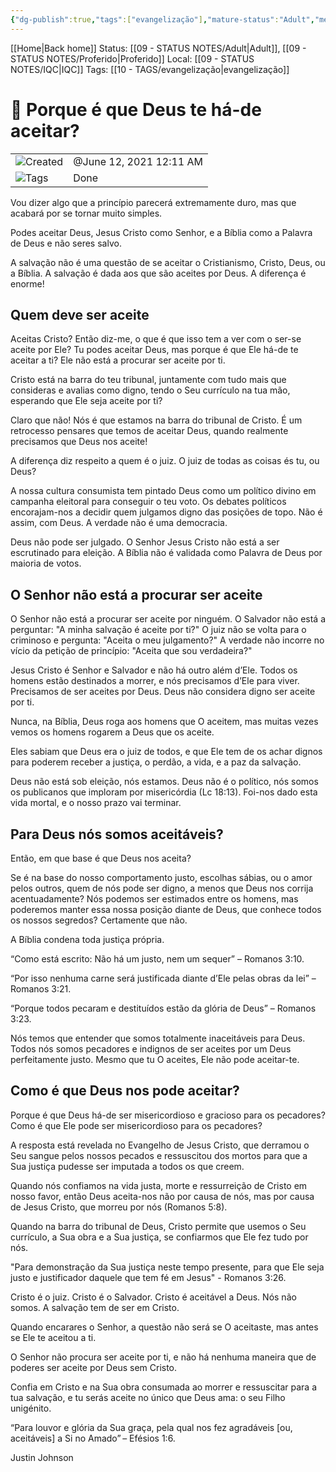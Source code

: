 ```yaml
---
{"dg-publish":true,"tags":["evangelização"],"mature-status":"Adult","message_category":"Evangelização","created":"2025-10-16T10:29:38.809+01:00","speech-status":"Proferido","local":"iqc","dg-note-icon":"adult","noteIcon":"adult","updated":"2025-10-29T15:28:55.906+00:00","title":"Porque é que Deus te há-de aceitar?","dgPassFrontmatter":true,"permalink":"/05-main-notes-permanent-zettel/porque-e-que-deus-te-ha-de-aceitar/"}
---
```


[[Home\|Back home]]
Status: [[09 - STATUS NOTES/Adult\|Adult]], [[09 - STATUS NOTES/Proferido\|Proferido]]
Local: [[09 - STATUS NOTES/IQC\|IQC]]
Tags: [[10 - TAGS/evangelização\|evangelização]]
# 📓 Porque é que Deus te há-de aceitar?

|   |   |
|---|---|
|![](Dashboard/Attachments/clock_gray%20223.svg)Created|@June 12, 2021 12:11 AM|
|![](Dashboard/Attachments/list_gray%20957.svg)Tags|Done|

Vou dizer algo que a princípio parecerá extremamente duro, mas que acabará por se tornar muito simples. 

Podes aceitar Deus, Jesus Cristo como Senhor, e a Bíblia como a Palavra de Deus e não seres salvo. 

A salvação não é uma questão de se aceitar o Cristianismo, Cristo, Deus, ou a Bíblia. A salvação é dada aos que são aceites por Deus. A diferença é enorme! 

## Quem deve ser aceite 

Aceitas Cristo? Então diz-me, o que é que isso tem a ver com o ser-se aceite por Ele? Tu podes aceitar Deus, mas porque é que Ele há-de te aceitar a ti? Ele não está a procurar ser aceite por ti. 

Cristo está na barra do teu tribunal, juntamente com tudo mais que consideras e avalias como digno, tendo o Seu currículo na tua mão, esperando que Ele seja aceite por ti? 

Claro que não! Nós é que estamos na barra do tribunal de Cristo. É um retrocesso pensares que temos de aceitar Deus, quando realmente precisamos que Deus nos aceite! 

A diferença diz respeito a quem é o juiz. O juiz de todas as coisas és tu, ou Deus? 

A nossa cultura consumista tem pintado Deus como um político divino em campanha eleitoral para conseguir o teu voto. Os debates políticos encorajam-nos a decidir quem julgamos digno das posições de topo. Não é assim, com Deus. A verdade não é uma democracia. 

Deus não pode ser julgado. O Senhor Jesus Cristo não está a ser escrutinado para eleição. A Bíblia não é validada como Palavra de Deus por maioria de votos. 

## O Senhor não está a procurar ser aceite 

O Senhor não está a procurar ser aceite por ninguém. O Salvador não está a perguntar: "A minha salvação é aceite por ti?" O juiz não se volta para o criminoso e pergunta: "Aceita o meu julgamento?" A verdade não incorre no vício da petição de princípio: "Aceita que sou verdadeira?" 

Jesus Cristo é Senhor e Salvador e não há outro além d’Ele. Todos os homens estão destinados a morrer, e nós precisamos d’Ele para viver. Precisamos de ser aceites por Deus. Deus não considera digno ser aceite por ti. 

Nunca, na Bíblia, Deus roga aos homens que O aceitem, mas muitas vezes vemos os homens rogarem a Deus que os aceite. 

Eles sabiam que Deus era o juiz de todos, e que Ele tem de os achar dignos para poderem receber a justiça, o perdão, a vida, e a paz da salvação. 

Deus não está sob eleição, nós estamos. Deus não é o político, nós somos os publicanos que imploram por misericórdia (Lc 18:13). Foi-nos dado esta vida mortal, e o nosso prazo vai terminar. 

## Para Deus nós somos aceitáveis? 

Então, em que base é que Deus nos aceita? 

Se é na base do nosso comportamento justo, escolhas sábias, ou o amor pelos outros, quem de nós pode ser digno, a menos que Deus nos corrija acentuadamente? Nós podemos ser estimados entre os homens, mas poderemos manter essa nossa posição diante de Deus, que conhece todos os nossos segredos? Certamente que não. 

A Bíblia condena toda justiça própria. 

“Como está escrito: Não há um justo, nem um sequer” – Romanos 3:10. 

“Por isso nenhuma carne será justificada diante d’Ele pelas obras da lei” – Romanos 3:21. 

“Porque todos pecaram e destituídos estão da glória de Deus” – Romanos 3:23. 

Nós temos que entender que somos totalmente inaceitáveis para Deus. Todos nós somos pecadores e indignos de ser aceites por um Deus perfeitamente justo. Mesmo que tu O aceites, Ele não pode aceitar-te. 

## Como é que Deus nos pode aceitar? 

Porque é que Deus há-de ser misericordioso e gracioso para os pecadores? Como é que Ele pode ser misericordioso para os pecadores? 

A resposta está revelada no Evangelho de Jesus Cristo, que derramou o Seu sangue pelos nossos pecados e ressuscitou dos mortos para que a Sua justiça pudesse ser imputada a todos os que creem. 

Quando nós confiamos na vida justa, morte e ressurreição de Cristo em nosso favor, então Deus aceita-nos não por causa de nós, mas por causa de Jesus Cristo, que morreu por nós (Romanos 5:8). 

Quando na barra do tribunal de Deus, Cristo permite que usemos o Seu currículo, a Sua obra e a Sua justiça, se confiarmos que Ele fez tudo por nós. 

"Para demonstração da Sua justiça neste tempo presente, para que Ele seja justo e justificador daquele que tem fé em Jesus" - Romanos 3:26. 

Cristo é o juiz. Cristo é o Salvador. Cristo é aceitável a Deus. Nós não somos. A salvação tem de ser em Cristo. 

Quando encarares o Senhor, a questão não será se O aceitaste, mas antes se Ele te aceitou a ti. 

O Senhor não procura ser aceite por ti, e não há nenhuma maneira que de poderes ser aceite por Deus sem Cristo. 

Confia em Cristo e na Sua obra consumada ao morrer e ressuscitar para a tua salvação, e tu serás aceite no único que Deus ama: o seu Filho unigénito. 

“Para louvor e glória da Sua graça, pela qual nos fez agradáveis [ou, aceitáveis] a Si no Amado” – Efésios 1:6.

Justin Johnson